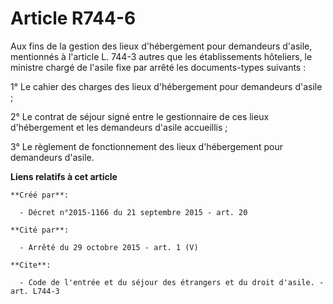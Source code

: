 # Article R744-6

Aux fins de la gestion des lieux d'hébergement pour demandeurs d'asile, mentionnés à l'article L. 744-3 autres que les
établissements hôteliers, le ministre chargé de l'asile fixe par arrêté les documents-types suivants : 

1° Le cahier des charges des lieux d'hébergement pour demandeurs d'asile ; 

2° Le contrat de séjour signé entre le gestionnaire de ces lieux d'hébergement et les demandeurs d'asile accueillis ; 

3° Le règlement de fonctionnement des lieux d'hébergement pour demandeurs d'asile.

**Liens relatifs à cet article**

	**Créé par**:

	  - Décret n°2015-1166 du 21 septembre 2015 - art. 20

	**Cité par**:

	  - Arrêté du 29 octobre 2015 - art. 1 (V)

	**Cite**:

	  - Code de l'entrée et du séjour des étrangers et du droit d'asile. - art. L744-3
